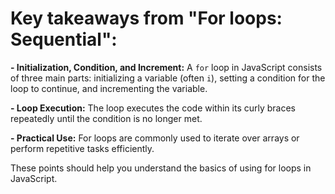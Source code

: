 # Key takeaways from "For loops: Sequential":

**- Initialization, Condition, and Increment:** A `for` loop in JavaScript consists of three main parts: initializing a variable (often `i`), setting a condition for the loop to continue, and incrementing the variable.

**- Loop Execution:** The loop executes the code within its curly braces repeatedly until the condition is no longer met.

**- Practical Use:** For loops are commonly used to iterate over arrays or perform repetitive tasks efficiently.

These points should help you understand the basics of using for loops in JavaScript.
